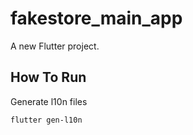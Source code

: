 # fakestore_main_app

A new Flutter project.

## How To Run 

Generate l10n files

```sh
flutter gen-l10n
```